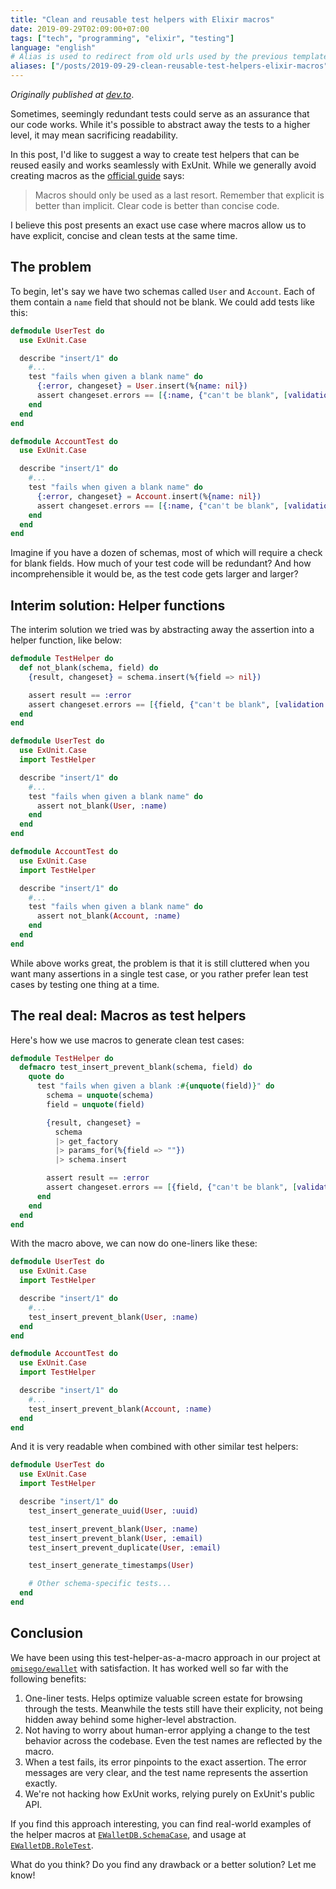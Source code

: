 ```yaml
---
title: "Clean and reusable test helpers with Elixir macros"
date: 2019-09-29T02:09:00+07:00
tags: ["tech", "programming", "elixir", "testing"]
language: "english"
# Alias is used to redirect from old urls used by the previous template
aliases: ["/posts/2019-09-29-clean-reusable-test-helpers-elixir-macros"]
---
```


_Originally published at [dev.to](https://dev.to/unnawut/clean-and-reusable-test-helpers-with-elixir-macros-26e5)_.

Sometimes, seemingly redundant tests could serve as an assurance that our code works. While it's possible to abstract away the tests to a higher level, it may mean sacrificing readability.

In this post, I'd like to suggest a way to create test helpers that can be reused easily and works seamlessly with ExUnit. While we generally avoid creating macros as the [official guide](https://elixir-lang.org/getting-started/meta/macros.html) says:

> Macros should only be used as a last resort. Remember that explicit is better than implicit. Clear code is better than concise code.

I believe this post presents an exact use case where macros allow us to have explicit, concise and clean tests at the same time.

## The problem

To begin, let's say we have two schemas called `User` and `Account`. Each of them contain a `name` field that should not be blank. We could add tests like this:

```elixir
defmodule UserTest do
  use ExUnit.Case

  describe "insert/1" do
    #...
    test "fails when given a blank name" do
      {:error, changeset} = User.insert(%{name: nil})
      assert changeset.errors == [{:name, {"can't be blank", [validation: :required]}}]
    end
  end
end

defmodule AccountTest do
  use ExUnit.Case

  describe "insert/1" do
    #...
    test "fails when given a blank name" do
      {:error, changeset} = Account.insert(%{name: nil})
      assert changeset.errors == [{:name, {"can't be blank", [validation: :required]}}]
    end
  end
end
```

Imagine if you have a dozen of schemas, most of which will require a check for blank fields. How much of your test code will be redundant? And how incomprehensible it would be, as the test code gets larger and larger?

## Interim solution: Helper functions

The interim solution we tried was by abstracting away the assertion into a helper function, like below:

```elixir
defmodule TestHelper do
  def not_blank(schema, field) do
    {result, changeset} = schema.insert(%{field => nil})

    assert result == :error
    assert changeset.errors == [{field, {"can't be blank", [validation: :required]}}]
  end
end

defmodule UserTest do
  use ExUnit.Case
  import TestHelper

  describe "insert/1" do
    #...
    test "fails when given a blank name" do
      assert not_blank(User, :name)
    end
  end
end

defmodule AccountTest do
  use ExUnit.Case
  import TestHelper

  describe "insert/1" do
    #...
    test "fails when given a blank name" do
      assert not_blank(Account, :name)
    end
  end
end
```

While above works great, the problem is that it is still cluttered when you want many assertions in a single test case, or you rather prefer lean test cases by testing one thing at a time.

## The real deal: Macros as test helpers

Here's how we use macros to generate clean test cases:

```elixir
defmodule TestHelper do
  defmacro test_insert_prevent_blank(schema, field) do
    quote do
      test "fails when given a blank :#{unquote(field)}" do
        schema = unquote(schema)
        field = unquote(field)

        {result, changeset} =
          schema
          |> get_factory
          |> params_for(%{field => ""})
          |> schema.insert

        assert result == :error
        assert changeset.errors == [{field, {"can't be blank", [validation: :required]}}]
      end
    end
  end
end
```

With the macro above, we can now do one-liners like these:

```elixir
defmodule UserTest do
  use ExUnit.Case
  import TestHelper

  describe "insert/1" do
    #...
    test_insert_prevent_blank(User, :name)
  end
end

defmodule AccountTest do
  use ExUnit.Case
  import TestHelper

  describe "insert/1" do
    #...
    test_insert_prevent_blank(Account, :name)
  end
end
```

And it is very readable when combined with other similar test helpers:

```elixir
defmodule UserTest do
  use ExUnit.Case
  import TestHelper

  describe "insert/1" do
    test_insert_generate_uuid(User, :uuid)

    test_insert_prevent_blank(User, :name)
    test_insert_prevent_blank(User, :email)
    test_insert_prevent_duplicate(User, :email)

    test_insert_generate_timestamps(User)

    # Other schema-specific tests...
  end
end
```

## Conclusion

We have been using this test-helper-as-a-macro approach in our project at [`omisego/ewallet`](https://github.com/omisego/ewallet) with satisfaction. It has worked well so far with the following benefits:

1. One-liner tests. Helps optimize valuable screen estate for browsing through the tests. Meanwhile the tests still have their explicity, not being hidden away behind some higher-level abstraction.
2. Not having to worry about human-error applying a change to the test behavior across the codebase. Even the test names are reflected by the macro.
3. When a test fails, its error pinpoints to the exact assertion. The error messages are very clear, and the test name represents the assertion exactly.
4. We're not hacking how ExUnit works, relying purely on ExUnit's public API.

If you find this approach interesting, you can find real-world examples of the helper macros at [`EWalletDB.SchemaCase`](https://github.com/omisego/ewallet/blob/master/apps/ewallet_db/test/support/schema_case.ex), and usage at [`EWalletDB.RoleTest`](https://github.com/omisego/ewallet/blob/master/apps/ewallet_db/test/ewallet_db/role_test.exs).

What do you think? Do you find any drawback or a better solution? Let me know!
